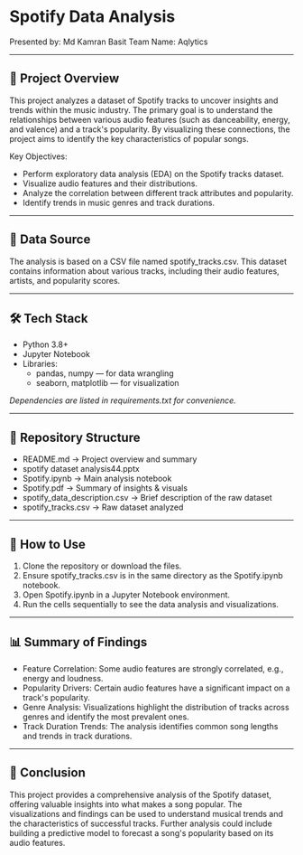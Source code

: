 
# Spotify Data Analysis

Presented by: Md Kamran Basit
Team Name: Aqlytics  

---

## 🎵 Project Overview
This project analyzes a dataset of Spotify tracks to uncover insights and trends within the music industry. The primary goal is to understand the relationships between various audio features (such as danceability, energy, and valence) and a track's popularity. By visualizing these connections, the project aims to identify the key characteristics of popular songs.

Key Objectives:
- Perform exploratory data analysis (EDA) on the Spotify tracks dataset.
- Visualize audio features and their distributions.
- Analyze the correlation between different track attributes and popularity.
- Identify trends in music genres and track durations.

---

## 💾 Data Source
The analysis is based on a CSV file named spotify_tracks.csv. This dataset contains information about various tracks, including their audio features, artists, and popularity scores.

---

## 🛠️ Tech Stack
- Python 3.8+
- Jupyter Notebook
- Libraries:  
  - pandas, numpy — for data wrangling  
  - seaborn, matplotlib — for visualization  

*Dependencies are listed in requirements.txt for convenience.*

---

## 🧩 Repository Structure
- README.md → Project overview and summary
- spotify dataset analysis44.pptx
- Spotify.ipynb → Main analysis notebook
- Spotify.pdf → Summary of insights & visuals
- spotify_data_description.csv → Brief description of the raw dataset  
- spotify_tracks.csv → Raw dataset analyzed    

---

## 🚀 How to Use
1. Clone the repository or download the files.  
2. Ensure spotify_tracks.csv is in the same directory as the Spotify.ipynb notebook.  
3. Open Spotify.ipynb in a Jupyter Notebook environment.  
4. Run the cells sequentially to see the data analysis and visualizations.  

---

## 📊 Summary of Findings
- Feature Correlation: Some audio features are strongly correlated, e.g., energy and loudness.  
- Popularity Drivers: Certain audio features have a significant impact on a track's popularity.  
- Genre Analysis: Visualizations highlight the distribution of tracks across genres and identify the most prevalent ones.  
- Track Duration Trends: The analysis identifies common song lengths and trends in track durations.  

---

## 🎯 Conclusion
This project provides a comprehensive analysis of the Spotify dataset, offering valuable insights into what makes a song popular. The visualizations and findings can be used to understand musical trends and the characteristics of successful tracks. Further analysis could include building a predictive model to forecast a song's popularity based on its audio features.

